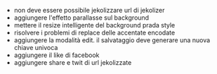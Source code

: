 - non deve essere possibile jekolizzare url di jekolizer
- aggiungere l'effetto parallasse sul background
- mettere il resize intelligente del background prada style
- risolvere i problemi di replace delle accentate encodate
- aggiungere la modalità edit. il salvataggio deve generare una nuova chiave univoca
- aggiungere il like di facebook 
- aggiungere share e twit di url jekolizzate
